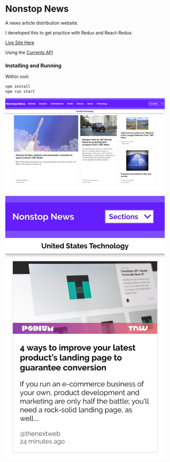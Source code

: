 # Nonstop News

A news article distribution website.

I developed this to get practice with Redux and React-Redux.

[Live Site Here](https://nonstop-news.colingillespie.dev/)

Using the [Currents API](https://www.currentsapi.services)

### Installing and Running

Within root:

```
npm install
npm run start
```

![Nonstop News Desktop](https://github.com/gillescj/files/blob/master/nonstop-news-screenshot.png?raw=true)

![Nonstop News Mobile](https://github.com/gillescj/files/blob/master/mobile-nonstop-news-screenshot.jpg?raw=true)
